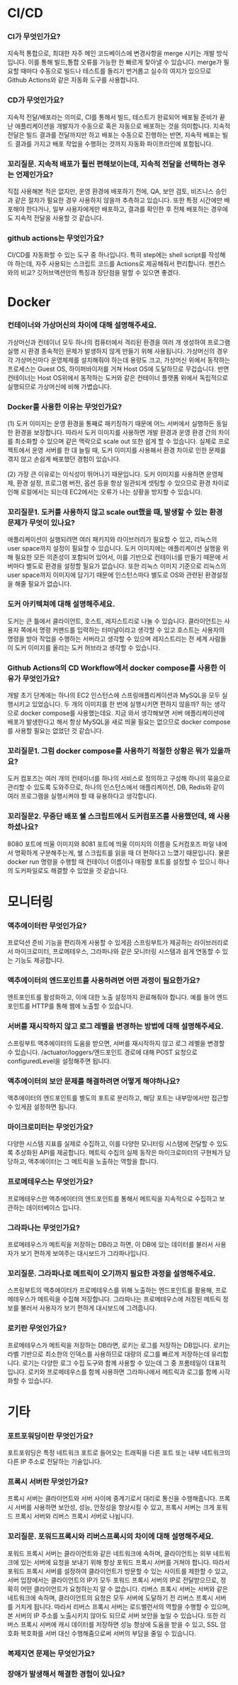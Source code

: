 # CI/CD
### CI가 무엇인가요?
지속적 통합으로, 최대한 자주 메인 코드베이스에 변경사항을 merge 시키는 개발 방식입니다. 이를 통해 빌드,통합 오류를 가능한 한 빠르게 찾아낼 수 있습니다.
merge가 필요할 때마다 수동으로 빌드나 테스트를 돌리기 번거롭고 실수의 여지가 있으므로 Github Actions와 같은 자동화 도구를 사용합니다.

### CD가 무엇인가요?
지속적 전달/배포라는 의미로, CI를 통해서 빌드, 테스트가 완료되어 배포될 준비가 끝난 애플리케이션을 개발자가 수동으로 혹은 자동으로 배포하는 것을 의미합니다.
지속적 전달은 빌드 결과를 전달까지만 하고 배포는 수동으로 진행하는 반면, 지속적 배포는 빌드 결과를 가지고 배포 작업을 수행하는 것까지 자동화 파이프라인에 포함됩니다. 

### 꼬리질문. 지속적 배포가 훨씬 편해보이는데, 지속적 전달을 선택하는 경우는 언제인가요?
직접 사용해본 적은 없지만, 운영 환경에 배포하기 전에, QA, 보안 검토, 비즈니스 승인과 같은 절차가 필요한 경우 사용하지 않을까 추측하고 있습니다.
또한 특정 시간에만 배포해야 한다거나, 일부 사용자에게만 배포하고, 결과를 확인한 후 전체 배포하는 경우에도 지속적 전달을 사용할 것 같습니다.

### github actions는 무엇인가요?
CI/CD를 자동화할 수 있는 도구 중 하나입니다.
특히 step에는 shell script를 작성해야 하는데, 자주 사용되는 스크립트 코드를 Actions로 제공해줘서 편리합니다.
젠킨스와의 비교? 깃허브액션만의 특징과 장단점을 말할 수 있으면 좋겠다.

# Docker
### 컨테이너와 가상머신의 차이에 대해 설명해주세요.
가상머신과 컨테이너 모두 하나의 컴퓨터에서 격리된 환경을 여러 개 생성하여 프로그램 실행 시 환경 종속적인 문제가 발생하지 않게 만들기 위해 사용됩니다.
가상머신의 경우 각 가상머신마다 운영체제를 설치해줘야 하는데 용량도 크고, 가상머신 위에서 동작하는 프로세스는 Guest OS, 하이퍼바이저를 거쳐 Host OS에 도달하므로 무겁습니다.
반면 컨테이너는 Host OS위에서 동작하는 도커와 같은 컨테이너 플랫폼 위에서 독립적으로 실행되므로 가상머신에 비해 가볍습니다.

### Docker를 사용한 이유는 무엇인가요?
(1)
도커 이미지는 운영 환경을 통째로 패키징하기 때문에 어느 서버에서 실행하든 동일한 환경을 보장합니다.
따라서 도커 이미지를 사용하면 개발 환경과 운영 환경 간의 차이를 최소화할 수 있으며 같은 맥락으로 scale out 또한 쉽게 할 수 있습니다.
실제로 프로젝트에서 운영 서버를 한 대 늘릴 때, 도커 이미지를 사용해서 환경 차이로 인한 문제를 겪지 않고 손쉽게 배포했던 경험이 있습니다.

(2)
가장 큰 이유로는 이식성이 뛰어나기 때문입니다.
도커 이미지를 사용하면 운영체제, 환경 설정, 프로그램 버전, 옵션 등을 항상 일관되게 셋팅할 수 있으므로
환경 차이로 인해 로컬에서는 되는데 EC2에서는 오류가 나는 상황을 방지할 수 있습니다.

### 꼬리질문1. 도커를 사용하지 않고 scale out했을 때, 발생할 수 있는 환경 문제가 무엇이 있나요?
애플리케이션이 실행되려면 여러 패키지와 라이브러리가 필요할 수 있고, 리눅스의 user space까지 설정이 필요할 수 있습니다.
도커 이미지에는 애플리케이션 실행을 위해 필요한 모든 의존성이 포함되어 있어서, 이를 기반으로 컨테이너를 만들기 때문에 서버마다 별도로 환경을 설정할 필요가 없습니다.
또한 리눅스 이미지 기준으로 리눅스의 user space까지 이미지에 담기기 때문에 인스턴스마다 별도로 OS와 관련된 환경설정을 해줄 필요가 없습니다.

### 도커 아키텍쳐에 대해 설명해주세요.
도커는 큰 틀에서 클라이언트, 호스트, 레지스트리로 나눌 수 있습니다.
클라이언트는 사용자 쪽에서 명령 커맨드를 입력하는 터미널이라고 생각할 수 있고
호스트는 사용자의 명령을 받아 작업을 수행하는 서버라고 생각할 수 있으며
레지스트리는 전 세계 사람들이 도커 이미지를 올리는 도커 허브라고 생각할 수 있습니다.

### Github Actions의 CD Workflow에서 docker compose를 사용한 이유가 무엇인가요?
개발 초기 단계에는 하나의 EC2 인스턴스에 스프링애플리케이션과 MySQL을 모두 실행시키고 있었습니다.
두 개의 이미지를 한 번에 실행시키면 편하지 않을까? 하는 생각으로 docker compose를 사용했는데요.
지금 와서 생각해보면 서버 애플리케이션에 배포가 발생한다고 해서 항상 MySQL을 새로 띄울 필요는 없으므로
docker compose를 사용할 필요는 없었던 것 같습니다. 

### 꼬리질문1. 그럼 docker compose를 사용하기 적절한 상황은 뭐가 있을까요?
도커 컴포즈는 여러 개의 컨테이너를 하나의 서비스로 정의하고 구성해 하나의 묶음으로 관리할 수 있도록 도와주므로,
하나의 인스턴스에서 애플리케이션, DB, Redis와 같이 여러 프로그램을 실행시켜야 할 때 유용하다고 생각합니다. 

### 꼬리질문2. 무중단 배포 쉘 스크립트에서 도커컴포즈를 사용했던데, 왜 사용하셨나요?
8080 포트에 띄울 이미지와 8081 포트에 띄울 이미지의 이름을 도커컴포즈 파일 내에서 명확하게 구분해주는게, 쉘 스크립트를 읽을 때 더 편하다고 느꼈기 때문입니다.
물론 docker run 명령을 수행할 때 컨테이너 이름이나 매핑할 포트를 설정할 수 있으니 하나의 도커파일로도 해결할 수 있었을 것 같습니다.

# 모니터링
### 액추에이터란 무엇인가요?
프로덕션 준비 기능을 편리하게 사용할 수 있게끔 스프링부트가 제공하는 라이브러리로서
마이크로미터, 프로메테우스, 그라파나와 같은 모니터링 시스템과 쉽게 연동할 수 있는 기능도 제공합니다.

### 액추에이터의 엔드포인트를 사용하려면 어떤 과정이 필요한가요?
엔트포인트를 활성화하고, 이에 대한 노출 설정까지 완료해줘야 합니다. 예를 들어 엔드포인트를 HTTP를 통해 웹에 노출할 수 있습니다.

### 서버를 재시작하지 않고 로그 레벨을 변경하는 방법에 대해 설명해주세요.
스프링부트 액추에이터의 도움을 받으면, 서버를 재시작하지 않고 로그 레벨을 변경할 수 있습니다.
/actuator/loggers/엔드포인트 경로에 대해 POST 요청으로 configuredLevel을 설정해주면 됩니다.

### 액추에이터의 보안 문제를 해결하려면 어떻게 해야하나요?
액추에이터의 엔드포인트를 별도의 포트로 분리하고, 해당 포트는 내부망에서만 접근할 수 있게끔 설정하면 됩니다.

### 마이크로미터는 무엇인가요?
다양한 시스템 지표를 실제로 수집하고, 이를 다양한 모니터링 시스템에 전달할 수 있도록 추상화된 API를 제공합니다. 
메트릭 수집의 실제 동작은 마이크로미터의 구현체가 담당하고, 액추에이터는 그 메트릭을 노출하는 역할을 합니다.

### 프로메테우스는 무엇인가요?
프로메테우스란 액추에이터의 엔드포인트를 통해서 메트릭을 지속적으로 수집하고 보관하는 데이터베이스 입니다.

### 그라파나는 무엇인가요?
프로메테우스가 메트릭을 저장하는 DB라고 하면, 이 DB에 있는 데이터를 불러서 사용자가 보기 편하게 보여주는 대시보드가 그라파나입니다.

### 꼬리질문. 그라파나로 메트릭이 오기까지 필요한 과정을 설명해주세요.
스프링부트의 액추에이터가 프로메테우스를 위해 노출하는 엔드포인트를 활용해, 프로메테우스가 메트릭을 수집해 저장합니다.
그라파나는 프로메테우스에 저장된 메트릭 정보를 불러서 사용자가 보기 편하게 대시보드에 그려줍니다.

### 로키란 무엇인가요?
프로메테우스가 메트릭을 저장하는 DB라면, 로키는 로그를 저장하는 DB입니다.
로키는 라벨 기반으로 최소한의 인덱스를 사용하므로 대량의 로그를 빠르게 저장하는데 유리합니다.
로기는 다양한 로그 수집 도구와 함께 사용할 수 있는데 그 중 프롬테일이 대표적입니다.
로키와 프로메테우스를 함께 사용하면 그라파나에서 메트릭과 로그를 함께 시각화할 수 있습니다.

# 기타
### 포트포워딩이란 무엇인가요?
포트포워딩은 특정 네트워크 포트로 들어오는 트래픽을 다른 포트 또는 내부 네트워크의 다른 IP 주소로 전달하는 기술입니다.

### 프록시 서버란 무엇인가요?
프록시 서버는 클라이언트와 서버 사이에 중계기로서 대리로 통신을 수행해줍니다.
프록시 서버를 사용하면 보안성, 성능, 안정성을 향상시킬 수 있고, 프록시 서버는 크게 포워드 프록시 서버와 리버스 프록시 서버로 나뉩니다.

### 꼬리질문. 포워드프록시와 리버스프록시의 차이에 대해 설명해주세요.
포워드 프록시 서버는 클라이언트와 같은 네트워크에 속하며, 클라이언트는 외부 네트워크에 있는 서버에 요청을 보내기 위해 항상 포워드 프록시 서버를 거쳐야 합니다.
따라서 포워드 프록시 서버를 설정하여 클라이언트가 방문할 수 있는 사이트를 제한할 수 있고, 
서버 입장에서는 클라이언트의 IP가 모두 포워드 프록시 서버의 IP로 전달받으므로, 정확히 어떤 클라이언트가 요청하는지 알 수 없습니다.
리버스 프록시 서버는 서버와 같은 네트워크에 속하며, 클라이언트의 요청은 모두 서버에 도달하기 전 리버스 프록시 서버를 거치게 됩니다.
따라서 리버스 프록시 서버는 로드밸런서의 역할을 수행할 수 있으며, 본 서버의 IP 주소를 노출시키지 않아도 되므로 서버 보안을 높일 수 있습니다.
또한 리버스 프록시 서버에 캐시 데이터를 저장하면 성능 향상에 도움을 받을 수 있고, SSL 암호화 복호화를 서버 대신 수행해줌으로써 서버의 부담을 줄일 수 있습니다.

### 복제지연 문제는 무엇인가요?

### 장애가 발생해서 해결한 경험이 있나요?
